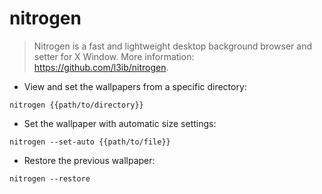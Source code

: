 # nitrogen

> Nitrogen is a fast and lightweight desktop background browser and setter for X Window.
> More information: <https://github.com/l3ib/nitrogen>.

- View and set the wallpapers from a specific directory:

`nitrogen {{path/to/directory}}`

- Set the wallpaper with automatic size settings:

`nitrogen --set-auto {{path/to/file}}`

- Restore the previous wallpaper:

`nitrogen --restore`
